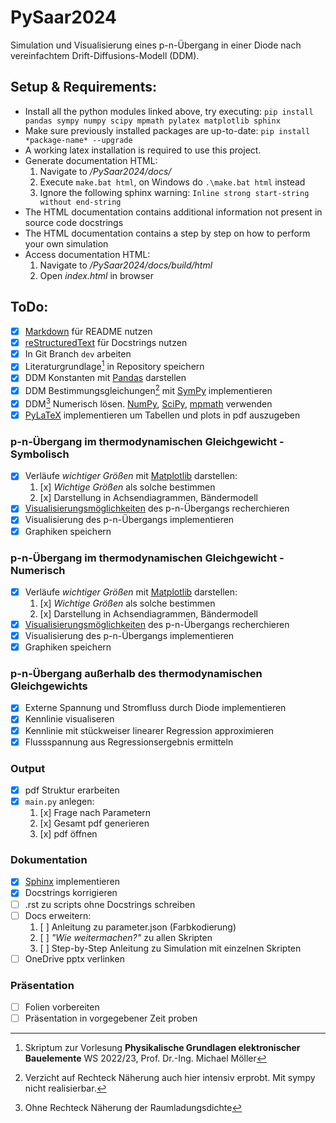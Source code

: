 # PySaar2024
Simulation und Visualisierung eines p-n-Übergang in einer Diode nach vereinfachtem Drift-Diffusions-Modell (DDM).

## Setup & Requirements:
- Install all the python modules linked above, try executing:
    `pip install pandas sympy numpy scipy mpmath pylatex matplotlib sphinx`
- Make sure previously installed packages are up-to-date:
    `pip install *package-name* --upgrade`
- A working latex installation is required to use this project.
- Generate documentation HTML:
    1. Navigate to */PySaar2024/docs/*
    2. Execute `make.bat html`, on Windows do `.\make.bat html` instead
    3. Ignore the following sphinx warning: `Inline strong start-string without end-string`
- The HTML documentation contains additional information not present in source code docstrings
- The HTML documentation contains a step by step on how to perform your own simulation
- Access documentation HTML:
    1. Navigate to */PySaar2024/docs/build/html*
    2. Open *index.html* in browser

## ToDo:
- [x] [Markdown](https://www.markdownguide.org/cheat-sheet/) für README nutzen
- [x] [reStructuredText](https://github.com/ralsina/rst-cheatsheet/blob/master/rst-cheatsheet.rst) für Docstrings nutzen
- [x] In Git Branch `dev` arbeiten
- [x] Literaturgrundlage[^1] in Repository speichern
- [x] DDM Konstanten mit [Pandas](https://pandas.pydata.org/docs/) darstellen
- [x] DDM Bestimmungsgleichungen[^2] mit [SymPy](https://docs.sympy.org/latest/index.html) implementieren
- [x] DDM[^3] Numerisch lösen. [NumPy](https://numpy.org/), [SciPy](https://scipy.org/), [mpmath](https://mpmath.org/) verwenden
- [x] [PyLaTeX](https://jeltef.github.io/PyLaTeX/current/index.html) implementieren um Tabellen und plots in pdf auszugeben
### p-n-Übergang im thermodynamischen Gleichgewicht - Symbolisch
- [x] Verläufe *wichtiger Größen* mit [Matplotlib](https://matplotlib.org/stable/index.html) darstellen:
    1. [x] *Wichtige Größen* als solche bestimmen
    2. [x] Darstellung in Achsendiagrammen, Bändermodell
- [x] [Visualisierungsmöglichkeiten](https://matplotlib.org/stable/gallery/index.html) des p-n-Übergangs recherchieren
- [x] Visualisierung des p-n-Übergangs implementieren
- [x] Graphiken speichern
### p-n-Übergang im thermodynamischen Gleichgewicht - Numerisch
- [x] Verläufe *wichtiger Größen* mit [Matplotlib](https://matplotlib.org/stable/index.html) darstellen:
    1. [x] *Wichtige Größen* als solche bestimmen
    2. [x] Darstellung in Achsendiagrammen, Bändermodell
- [x] [Visualisierungsmöglichkeiten](https://matplotlib.org/stable/gallery/index.html) des p-n-Übergangs recherchieren
- [x] Visualisierung des p-n-Übergangs implementieren
- [x] Graphiken speichern
### p-n-Übergang außerhalb des thermodynamischen Gleichgewichts
- [x] Externe Spannung und Stromfluss durch Diode implementieren
- [x] Kennlinie visualiseren
- [x] Kennlinie mit stückweiser linearer Regression approximieren
- [x] Flussspannung aus Regressionsergebnis ermitteln
### Output
- [x] pdf Struktur erarbeiten
- [x] `main.py` anlegen:
    1. [x] Frage nach Parametern
    2. [x] Gesamt pdf generieren
    3. [x] pdf öffnen
### Dokumentation
- [x] [Sphinx](https://www.sphinx-doc.org/en/master/index.html) implementieren
- [x] Docstrings korrigieren
- [ ] .rst zu scripts ohne Docstrings schreiben
- [ ] Docs erweitern:
    1. [ ] Anleitung zu parameter.json (Farbkodierung)
    2. [ ] *"Wie weitermachen?"* zu allen Skripten
    3. [ ] Step-by-Step Anleitung zu Simulation mit einzelnen Skripten
- [ ] OneDrive pptx verlinken
### Präsentation
- [ ] Folien vorbereiten
- [ ] Präsentation in vorgegebener Zeit proben

[^1]: Skriptum zur Vorlesung **Physikalische Grundlagen elektronischer Bauelemente** WS 2022/23, Prof. Dr.-Ing. Michael Möller
[^2]: Verzicht auf Rechteck Näherung auch hier intensiv erprobt. Mit sympy nicht realisierbar. 
[^3]: Ohne Rechteck Näherung der Raumladungsdichte